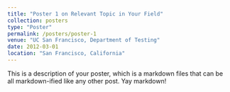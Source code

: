 ```yaml
---
title: "Poster 1 on Relevant Topic in Your Field"
collection: posters
type: "Poster"
permalink: /posters/poster-1
venue: "UC San Francisco, Department of Testing"
date: 2012-03-01
location: "San Francisco, California"
---
```


This is a description of your poster, which is a markdown files that can be all markdown-ified like any other post. Yay markdown!

